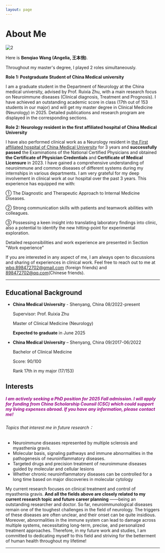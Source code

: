 ```yaml
---
layout: page
---
```


# About Me

![2](/Users/angelia/Documents/GitHub/Angelia0316.github.io/images/2.jpg)

Here is **Benqiao Wang (Angelia, 王本俏)**. 

Throughout my master's degree, I played 2 roles simultaneously.

**Role 1: Postgraduate Student of China Medical university** <br>

I am a graduate student in the Department of Neurology at the China medical university, advised by Prof. Ruixia Zhu, with a main research focus on Neuroimmune diseases (Clinical diagnosis, Treatment and Prognosis). I have achieved an outstanding academic score in class (17th out of 153 students in our major) and will get my master degree in Clinical Medicine (Neurology) in 2025.  Detailed publications and research program are displayed in the corresponding sections. 

**Role 2: Neurology resident in the first affiliated hospital of China Medical University**<br>

I have also performed clinical work as a Neurology resident in [the First affiliated hospital of China Medical University](https://www.cmu1h.com/home) for 3 years and **successfully passed** the Examinations of the National Certified Physicians and obtained **the Certificate of Physician Credentials** and **Certificate of Medical Licensure** in 2023. I have gained a comprehensive understanding of neuroimmune and common diseases of different systems during my internships in various departments.  I am very grateful for my deep involvement in clinical work at our hospital over the past 3 years. This experience has equipped me with: <br>

① The Diagnostic and Therapeutic Approach to Internal Medicine Diseases.<br>

② Strong communication skills with patients and teamwork abilities with colleagues.<br>

③ Possessing a keen insight into translating laboratory findings into clinic, also a potential  to identify the new hitting-point for experimental exploration.<br>

Detailed responsibilities and work experience are presented in Section "Work experience"

If you are interested in any aspect of me, I am always open to discussions and sharing of experiences in clinical work. Feel free to reach out to me at wbq.898472702@gmail.com (foreign friends) and 898472702@qq.com(Chinese friends).

---

## Educational Background

- **China Medical University** - Shenyang, China                                                                              08/2022-present

  Supervisor: Prof. Ruixia Zhu

  Master of Clinical Medicine (Neurology)

  **Expected to graduate** in June 2025

   

- **China Medical University** – Shenyang, China                                                                             09/2017-06/2022

  Bachelor of Clinical Medicine
  
  Score: 90/100 
  
  Rank 17th in my major (17/153)

## <font color=""> Interests</font>

##### *<font color="990085876">I am actively seeking a PhD position for 2025 Fall admission. I will apply for funding from China Scholarship Counsil (CSC) which could support my living expenses abroad. If you have any information, please contact me!</font>*



###### Topics that interest me in future research：

- Neuroimmune diseases represented by multiple sclerosis and myasthenia gravis. 
- Molecular basis, signaling pathways and immune abnormalities in the pathogenesis of neuroinflammatory diseases.
- Targeted drugs and precision treatment of neuroimmune diseases guided by molecular and cellular lesions
- Whether chronic neuroinflammatory diseases can be controlled for a long time based on major discoveries in molecular cytology

My current research focuses on clinical treatment and control of myasthenia gravis. **And all the fields above are <font color="">closely related</font> to my current research topic and future career planning** ——being an outstanding researcher and doctor. So far, neuroimmunological diseases remain one of the toughest challenges in the field of neurology. The triggers of these diseases are often unclear, and their onset can be quite insidious. Moreover, abnormalities in the immune system can lead to damage across multiple systems, necessitating long-term, precise, and personalized treatment approaches. Therefore, in my future work and studies, I am committed to dedicating myself to this field and striving for the betterment of human health throughout my lifetime!





---



